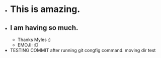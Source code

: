 - # This is amazing.
- ## I am having so much.
	- Thanks Myles :)
	- EMOJI: :D
- TESTING COMMIT after running git congfig command.
moving dir test
